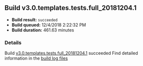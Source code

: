 ## Build v3.0.templates.tests.full_20181204.1
- **Build result:** `succeeded`
- **Build queued:** 12/4/2018 2:22:32 PM
- **Build duration:** 461.63 minutes
### Details
Build [v3.0.templates.tests.full_20181204.1](https://winappstudio.visualstudio.com/web/build.aspx?pcguid=a4ef43be-68ce-4195-a619-079b4d9834c2&builduri=vstfs%3a%2f%2f%2fBuild%2fBuild%2f26686) succeeded
Find detailed information in the [build log files](https://uwpctdiags.blob.core.windows.net/buildlogs/v3.0.templates.tests.full_20181204.1_logs.zip)
